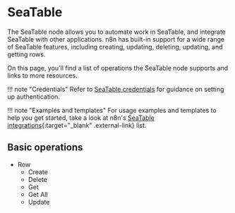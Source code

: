 # SeaTable

The SeaTable node allows you to automate work in SeaTable, and integrate SeaTable with other applications. n8n has built-in support for a wide range of SeaTable features, including creating, updating, deleting, updating, and getting rows. 

On this page, you'll find a list of operations the SeaTable node supports and links to more resources.

!!! note "Credentials"
    Refer to [SeaTable credentials](/integrations/builtin/credentials/seatable/) for guidance on setting up authentication. 

!!! note "Examples and templates"
    For usage examples and templates to help you get started, take a look at n8n's [SeaTable integrations](https://n8n.io/integrations/seatable/){:target="_blank" .external-link} list.


## Basic operations

* Row
    * Create
    * Delete
    * Get
    * Get All
    * Update
